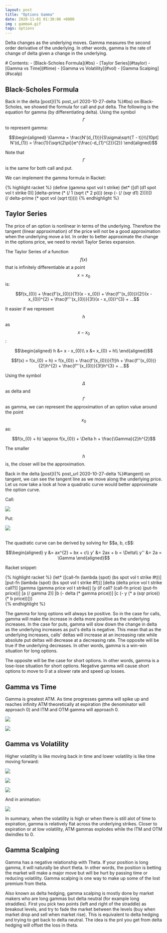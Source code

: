```yaml
---
layout: post
title: "Options Gamma"
date: 2020-11-01 01:30:06 +0800
img : gamma4.gif
tags: options
---
```


Delta changes as the underlying moves. Gamma measures the second order derivative of the underlying. In other words, gamma is the rate of change of delta given a change in the underlying.

<div class="toc" markdown="1">
# Contents:
- [Black-Scholes Formula](#bs)
- [Taylor Series](#taylor)
- [Gamma vs Time](#time)
- [Gamma vs Volatility](#vol)
- [Gamma Scalping](#scalp)
</div>

## <a name="bs"></a>Black-Scholes Formula

Back in the delta [post]({% post_url 2020-10-27-delta %}#bs) on Black-Scholes, we showed the formula for call and put delta. The following is the equation for gamma (by differentiating delta). Using the symbol $$\Gamma$$ to represent gamma:

$$\begin{aligned}
\Gamma = \frac{N'(d_{1})}{S\sigma\sqrt{T - t}}\\[10pt]
N'(d_{1}) = \frac{1}{\sqrt{2\pi}}e^{\frac{-d_{1}^{2}}{2}}
\end{aligned}$$

Note that $$\Gamma$$ is the same for both call and put.

We can implement the gamma formula in Racket:

{% highlight racket %}
(define (gamma spot vol t strike)
  (let* ([d1 (d1 spot vol t strike 0)]
         [delta-prime (* (/ 1 (sqrt (* 2 pi)))
                         (exp (- (/ (sqr d1) 2))))])    
    (/ delta-prime (* spot vol (sqrt t)))))
{% endhighlight %}

## <a name="taylor"></a>Taylor Series

The price of an option is nonlinear in terms of the underlying. Therefore the tangent (linear approximation) of the price will not be a good approximation when the underlying move a lot. In order to better approximate the change in the options price, we need to revisit Taylor Series expansion.

The Taylor Series of a function $$f(x)$$ that is infinitely differentiable at a point $$x = x_{0}$$ is:

$$f(x_{0}) + \frac{f'(x_{0})}{1!}(x - x_{0}) + \frac{f''(x_{0})}{2!}(x - x_{0})^{2} + \frac{f'''(x_{0})}{3!}(x - x_{0})^{3} + ...$$

It easier if we represent $$h$$ as $$x - x_{0}$$:

$$\begin{aligned}
h &= x - x_{0}\\
x &= x_{0} + h\\
\end{aligned}$$

$$f(x) = f(x_{0} + h) = f(x_{0}) + \frac{f'(x_{0})}{1!}h + \frac{f''(x_{0})}{2!}h^{2} + \frac{f'''(x_{0})}{3!}h^{3} + ...$$

Using the symbol $$\Delta$$ as delta and $$\Gamma$$ as gamma, we can represent the approximation of an option value around the point $$x_{0}$$ as:

$$f(x_{0} + h) \approx f(x_{0}) + \Delta h + \frac{\Gamma}{2}h^{2}$$

The smaller $$h$$ is, the closer will be the approximation.

Back in the delta [post]({% post_url 2020-10-27-delta %}#tangent) on tangent, we can see the tangent line as we move along the underlying price. Let us now take a look at how a quadratic curve would better approximate the option curve.

Call:

![](/assets/img/gamma1.gif)

Put:

![](/assets/img/gamma2.gif)

<br />
The quadratic curve can be derived by solving for $$a, b, c$$:

$$\begin{aligned}
y &= ax^{2} + bx + c\\
y' &= 2ax + b = \Delta\\
y'' &= 2a = \Gamma
\end{aligned}$$

Racket snippet:

{% highlight racket %}
(let* ([call-fn (lambda (spot)
                  (bs spot vol t strike #t))]
       [put-fn (lambda (spot)
                 (bs spot vol t strike #f))]
       [delta (delta price vol t strike call?)]
       [gamma (gamma price vol t strike)]
       [y (if call?
              (call-fn price)
              (put-fn price))]
       [a (/ gamma 2)]
       [b (- delta (* gamma price))]
       [c (- y  (* a (sqr price)) (* b price))]))     
{% endhighlight %}

The gamma for long options will always be positive. So in the case for calls, gamma will make the increase in delta more positive as the underlying increases. In the case for puts, gamma will slow down the change in delta as the underlying increases as put's delta is negative. This mean that as the underlying increases, calls' deltas will increase at an increasing rate while absolute put deltas will decrease at a decreasing rate. The opposite will be true if the underlying decreases. In other words, gamma is a win-win situation for long options.

The opposite will be the case for short options. In other words, gamma is a lose-lose situation for short options. Negative gamma will cause short options to move to 0 at a slower rate and speed up losses.

## <a name="time"></a>Gamma vs Time

Gamma is greatest ATM. As time progresses gamma will spike up and reaches infinity ATM theoretically at expiration (the denominator will approach 0) and ITM and OTM gamma will approach 0.

![](/assets/img/gamma1.png)

![](/assets/img/gamma3.gif)

## <a name="vol"></a>Gamma vs Volatility

Higher volatility is like moving back in time and lower volatility is like time moving forward:

![](/assets/img/gamma2.png)

![](/assets/img/gamma3.png)

![](/assets/img/gamma4.png)

And in animation:

![](/assets/img/gamma4.gif)

In summary, when the volatility is high or when there is still alot of time to expiration, gamma is relatively flat across the underlying strikes. Closer to expiration or at low volatility, ATM gammas explodes while the ITM and OTM dwindles to 0.

## <a name="scalp"></a>Gamma Scalping

Gamma has a negative relationship with Theta. If your position is long gamma, it will naturally be short theta. In other words, the position is betting the market will make a major move but will be hurt by passing time or reducing volatility. Gamma scalping is one way to make up some of the lost premium from theta.

Also known as delta hedging, gamma scalping is mostly done by market makers who are long gammas but delta neutral (for example long straddles). First you pick two points (left and right of the straddle) as breakout levels, and try to fade the market between the levels (buy when market drop and sell when market rise). This is equivalent to delta hedging and trying to get back to delta neutral. The idea is the pnl you get from delta hedging will offset the loss in theta.
